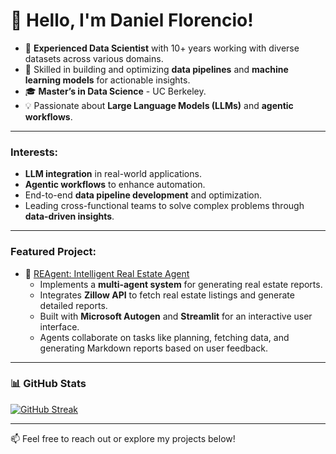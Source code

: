 # 👋 Hello, I'm Daniel Florencio!

- 🔹 **Experienced Data Scientist** with 10+ years working with diverse datasets across various domains.
- 🔹 Skilled in building and optimizing **data pipelines** and **machine learning models** for actionable insights.
- 🎓 **Master’s in Data Science**  - UC Berkeley.
- 💡 Passionate about **Large Language Models (LLMs)** and **agentic workflows**.

---

### Interests:
- **LLM integration** in real-world applications.
- **Agentic workflows** to enhance automation.
- End-to-end **data pipeline development** and optimization.
- Leading cross-functional teams to solve complex problems through **data-driven insights**.

---

### Featured Project:
- 📂 [REAgent: Intelligent Real Estate Agent](https://github.com/dcflorencio/REAgent)
    - Implements a **multi-agent system** for generating real estate reports.
    - Integrates **Zillow API** to fetch real estate listings and generate detailed reports.
    - Built with **Microsoft Autogen** and **Streamlit** for an interactive user interface.
    - Agents collaborate on tasks like planning, fetching data, and generating Markdown reports based on user feedback.

---

### 📊 GitHub Stats

[![GitHub Streak](https://streak-stats.demolab.com/?user=dcflorencio&theme=dark)](https://git.io/streak-stats)

---

📫 Feel free to reach out or explore my projects below!
